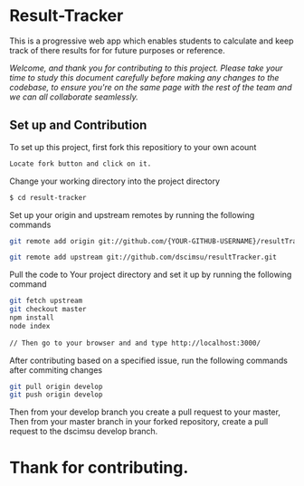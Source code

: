 # Result-Tracker
This is a progressive web app which enables students to calculate and keep track of there results for for future purposes or reference.


*Welcome, and thank you for contributing to this project. Please take your time to study this document carefully before making any changes to the codebase, to ensure you're on the same page with the rest of the team and we can all collaborate seamlessly.* 

## Set up and Contribution
To set up this project, first fork this repositiory to your own acount
```bash
Locate fork button and click on it.
```
Change your working directory into the project directory
```bash
$ cd result-tracker
```

Set up your origin and upstream remotes by running the following commands
```bash
git remote add origin git://github.com/{YOUR-GITHUB-USERNAME}/resultTracker.git

git remote add upstream git://github.com/dscimsu/resultTracker.git

```

Pull the code to Your project directory and set it up by running the following command
```bash
git fetch upstream
git checkout master
npm install
node index
 
// Then go to your browser and and type http://localhost:3000/ 
```
After contributing based on a specified issue, run the following commands after commiting changes
```bash
git pull origin develop
git push origin develop

```
Then from your develop branch you create a pull request to your master,
Then from your master branch in your forked repository, create a pull request to the 
dscimsu develop branch.

# Thank for contributing.